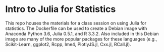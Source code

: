 # Intro to Julia for Statistics
This repo houses the materials for a class session on using Julia for statistics. The Dockerfile can be used to create a Debian image with Anaconda Python 3.6, Julia 0.5.1, and R 3.3.2. Also included in this Debian image are many of the more popular packages for these languages (e.g., Scikit-Learn, ggplot2, Rcpp, lme4, PlotlyJS.jl, Cxx.jl, RCall.jl). 


